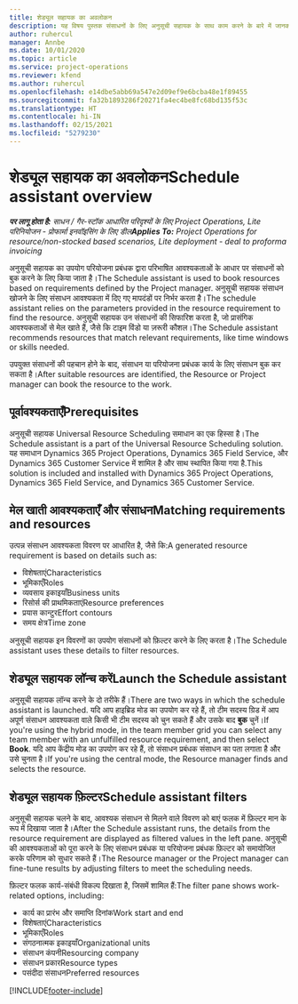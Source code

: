 ```yaml
---
title: शेड्यूल सहायक का अवलोकन
description: यह विषय पुस्तक संसाधनों के लिए अनुसूची सहायक के साथ काम करने के बारे में जानकारी प्रदान करता है।
author: ruhercul
manager: Annbe
ms.date: 10/01/2020
ms.topic: article
ms.service: project-operations
ms.reviewer: kfend
ms.author: ruhercul
ms.openlocfilehash: e14dbe5abb69a547e2d09ef9e6bcba48e1f89455
ms.sourcegitcommit: fa32b1893286f20271fa4ec4be8fc68bd135f53c
ms.translationtype: HT
ms.contentlocale: hi-IN
ms.lasthandoff: 02/15/2021
ms.locfileid: "5279230"
---
```

# <a name="schedule-assistant-overview"></a><span data-ttu-id="f1bad-103">शेड्यूल सहायक का अवलोकन</span><span class="sxs-lookup"><span data-stu-id="f1bad-103">Schedule assistant overview</span></span>

<span data-ttu-id="f1bad-104">_**पर लागू होता है:** साधन / गैर-स्टॉक आधारित परिदृश्यों के लिए Project Operations, Lite परिनियोजन - प्रोफार्मा इनवॉइसिंग के लिए डील_</span><span class="sxs-lookup"><span data-stu-id="f1bad-104">_**Applies To:** Project Operations for resource/non-stocked based scenarios, Lite deployment - deal to proforma invoicing_</span></span>

<span data-ttu-id="f1bad-105">अनुसूची सहायक का उपयोग परियोजना प्रबंधक द्वारा परिभाषित आवश्यकताओं के आधार पर संसाधनों को बुक करने के लिए किया जाता है।</span><span class="sxs-lookup"><span data-stu-id="f1bad-105">The Schedule assistant is used to book resources based on requirements defined by the Project manager.</span></span> <span data-ttu-id="f1bad-106">अनुसूची सहायक संसाधन खोजने के लिए संसाधन आवश्यकता में दिए गए मापदंडों पर निर्भर करता है।</span><span class="sxs-lookup"><span data-stu-id="f1bad-106">The schedule assistant relies on the parameters provided in the resource requirement to find the resource.</span></span> <span data-ttu-id="f1bad-107">अनुसूची सहायक उन संसाधनों की सिफारिश करता है, जो प्रासंगिक आवश्यकताओं से मेल खाते हैं, जैसे कि टाइम विंडो या ज़रूरी कौशल।</span><span class="sxs-lookup"><span data-stu-id="f1bad-107">The Schedule assistant recommends resources that match relevant requirements, like time windows or skills needed.</span></span>

<span data-ttu-id="f1bad-108">उपयुक्त संसाधनों की पहचान होने के बाद, संसाधन या परियोजना प्रबंधक कार्य के लिए संसाधन बुक कर सकता है।</span><span class="sxs-lookup"><span data-stu-id="f1bad-108">After suitable resources are identified, the Resource or Project manager can book the resource to the work.</span></span>

## <a name="prerequisites"></a><span data-ttu-id="f1bad-109">पूर्वावश्यकताएँ</span><span class="sxs-lookup"><span data-stu-id="f1bad-109">Prerequisites</span></span>

<span data-ttu-id="f1bad-110">अनुसूची सहायक Universal Resource Scheduling समाधान का एक हिस्सा है।</span><span class="sxs-lookup"><span data-stu-id="f1bad-110">The Schedule assistant is a part of the Universal Resource Scheduling solution.</span></span> <span data-ttu-id="f1bad-111">यह समाधान Dynamics 365 Project Operations, Dynamics 365 Field Service, और Dynamics 365 Customer Service में शामिल है और साथ स्थापित किया गया है.</span><span class="sxs-lookup"><span data-stu-id="f1bad-111">This solution is included and installed with Dynamics 365 Project Operations, Dynamics 365 Field Service, and Dynamics 365 Customer Service.</span></span>

## <a name="matching-requirements-and-resources"></a><span data-ttu-id="f1bad-112">मेल खाती आवश्यकताएँ और संसाधन</span><span class="sxs-lookup"><span data-stu-id="f1bad-112">Matching requirements and resources</span></span>

<span data-ttu-id="f1bad-113">उत्पन्न संसाधन आवश्यकता विवरण पर आधारित है, जैसे कि:</span><span class="sxs-lookup"><span data-stu-id="f1bad-113">A generated resource requirement is based on details such as:</span></span>

-   <span data-ttu-id="f1bad-114">विशेषताएं</span><span class="sxs-lookup"><span data-stu-id="f1bad-114">Characteristics</span></span>
-   <span data-ttu-id="f1bad-115">भूमिकाएँ</span><span class="sxs-lookup"><span data-stu-id="f1bad-115">Roles</span></span>
-   <span data-ttu-id="f1bad-116">व्यवसाय इकाइयाँ</span><span class="sxs-lookup"><span data-stu-id="f1bad-116">Business units</span></span>
-   <span data-ttu-id="f1bad-117">रिसोर्स की प्राथमिकताएं</span><span class="sxs-lookup"><span data-stu-id="f1bad-117">Resource preferences</span></span>
-   <span data-ttu-id="f1bad-118">प्रयास कान्टुर</span><span class="sxs-lookup"><span data-stu-id="f1bad-118">Effort contours</span></span>
-   <span data-ttu-id="f1bad-119">समय क्षेत्र</span><span class="sxs-lookup"><span data-stu-id="f1bad-119">Time zone</span></span>

<span data-ttu-id="f1bad-120">अनुसूची सहायक इन विवरणों का उपयोग संसाधनों को फ़िल्टर करने के लिए करता है।</span><span class="sxs-lookup"><span data-stu-id="f1bad-120">The Schedule assistant uses these details to filter resources.</span></span>

## <a name="launch-the-schedule-assistant"></a><span data-ttu-id="f1bad-121">शेड्यूल सहायक लॉन्च करें</span><span class="sxs-lookup"><span data-stu-id="f1bad-121">Launch the Schedule assistant</span></span>

<span data-ttu-id="f1bad-122">अनुसूची सहायक लॉन्च करने के दो तरीके हैं।</span><span class="sxs-lookup"><span data-stu-id="f1bad-122">There are two ways in which the schedule assistant is launched.</span></span> <span data-ttu-id="f1bad-123">यदि आप हाइब्रिड मोड का उपयोग कर रहे हैं, तो टीम सदस्य ग्रिड में आप अपूर्ण संसाधन आवश्यकता वाले किसी भी टीम सदस्य को चुन सकते हैं और उसके बाद **बुक** चुनें।</span><span class="sxs-lookup"><span data-stu-id="f1bad-123">If you're using the hybrid mode, in the team member grid you can select any team member with an unfulfilled resource requirement, and then select **Book**.</span></span> <span data-ttu-id="f1bad-124">यदि आप केंद्रीय मोड का उपयोग कर रहे हैं, तो संसाधन प्रबंधक संसाधन का पता लगाता है और उसे चुनता है।</span><span class="sxs-lookup"><span data-stu-id="f1bad-124">If you're using the central mode, the Resource manager finds and selects the resource.</span></span>

## <a name="schedule-assistant-filters"></a><span data-ttu-id="f1bad-125">शेड्यूल सहायक फ़िल्टर</span><span class="sxs-lookup"><span data-stu-id="f1bad-125">Schedule assistant filters</span></span>

<span data-ttu-id="f1bad-126">अनुसूची सहायक चलने के बाद, आवश्यक संसाधन से मिलने वाले विवरण को बाएं फलक में फ़िल्टर मान के रूप में दिखाया जाता है।</span><span class="sxs-lookup"><span data-stu-id="f1bad-126">After the Schedule assistant runs, the details from the resource requirement are displayed as filtered values in the left pane.</span></span> <span data-ttu-id="f1bad-127">अनुसूची की आवश्यकताओं को पूरा करने के लिए संसाधन प्रबंधक या परियोजना प्रबंधक फ़िल्टर को समायोजित करके परिणाम को सुधार सकते हैं।</span><span class="sxs-lookup"><span data-stu-id="f1bad-127">The Resource manager or the Project manager can fine-tune results by adjusting filters to meet the scheduling needs.</span></span>

<span data-ttu-id="f1bad-128">फ़िल्टर फलक कार्य-संबंधी विकल्प दिखाता है, जिसमें शामिल हैं:</span><span class="sxs-lookup"><span data-stu-id="f1bad-128">The filter pane shows work-related options, including:</span></span>

-   <span data-ttu-id="f1bad-129">कार्य का प्रारंभ और समाप्ति दिनांक</span><span class="sxs-lookup"><span data-stu-id="f1bad-129">Work start and end</span></span>
-   <span data-ttu-id="f1bad-130">विशेषताएं</span><span class="sxs-lookup"><span data-stu-id="f1bad-130">Characteristics</span></span>
-   <span data-ttu-id="f1bad-131">भूमिकाएँ</span><span class="sxs-lookup"><span data-stu-id="f1bad-131">Roles</span></span>
-   <span data-ttu-id="f1bad-132">संगठनात्मक इकाइयाँ</span><span class="sxs-lookup"><span data-stu-id="f1bad-132">Organizational units</span></span>
-   <span data-ttu-id="f1bad-133">संसाधन कंपनी</span><span class="sxs-lookup"><span data-stu-id="f1bad-133">Resourcing company</span></span>
-   <span data-ttu-id="f1bad-134">संसाधन प्रकार</span><span class="sxs-lookup"><span data-stu-id="f1bad-134">Resource types</span></span>
-   <span data-ttu-id="f1bad-135">पसंदीदा संसाधन</span><span class="sxs-lookup"><span data-stu-id="f1bad-135">Preferred resources</span></span>


[!INCLUDE[footer-include](../includes/footer-banner.md)]